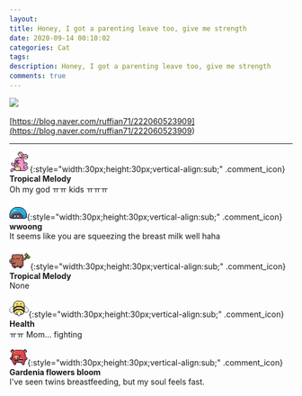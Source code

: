 ```yaml
---
layout: 
title: Honey, I got a parenting leave too, give me strength
date: 2020-09-14 00:10:02
categories: Cat
tags: 
description: Honey, I got a parenting leave too, give me strength
comments: true
---
```


![](https://blog.kakaocdn.net/dn/LjIaf/btqIAOQDSoC/Doz1l4ghPQN6hZIFEipry0/img.gif)

[https://blog.naver.com/ruffian71/222060523909](<https://blog.naver.com/ruffian71/222060523909>)

* * *

![comment](/assets/character/bunny.png){:style="width:30px;height:30px;vertical-align:sub;" .comment_icon} **Tropical Melody**  
Oh my god ㅠㅠ kids ㅠㅠㅠ   
  
![comment](/assets/character/turtle.png){:style="width:30px;height:30px;vertical-align:sub;" .comment_icon} **wwoong**  
It seems like you are squeezing the breast milk well haha   
  
![comment](/assets/character/trunk.png){:style="width:30px;height:30px;vertical-align:sub;" .comment_icon} **Tropical Melody**  
None  
  
![comment](/assets/character/bee.png){:style="width:30px;height:30px;vertical-align:sub;" .comment_icon} **Health**  
ㅠㅠ Mom... fighting   
  
![comment](/assets/character/pig.png){:style="width:30px;height:30px;vertical-align:sub;" .comment_icon} **Gardenia flowers bloom**  
I've seen twins breastfeeding, but my soul feels fast.   
  

